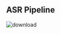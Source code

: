 
## ASR Pipeline ##

![download](https://user-images.githubusercontent.com/46412734/144534043-a2d57664-4061-4e20-80cb-d3ab3f1b5e96.png)
